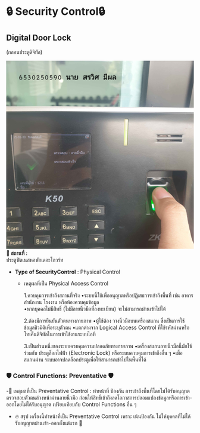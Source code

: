 # 🔒 Security Control🔒  
## **Digital Door Lock**  
(กลอนประตูดิจิทัล)  

![security](pic/20250130_181447.jpg)
**📍 สถานที่ :**  
ประตูฟิตเนสหอพักเดอะโกวร์ท 
- **Type of SecurityControl** : Physical Control
  - เหตุผลที่เป็น Physical Access Control
    
      1.ควบคุมการเข้าถึงสถานที่จริง
        •ระบบนี้ใช้เพื่ออนุญาตหรือปฏิเสธการเข้าถึงพื้นที่ เช่น อาคาร สำนักงาน โรงงาน หรือห้องควบคุมข้อมูล    
        •หากบุคคลไม่มีสิทธิ์ (ไม่มีลายนิ้วมือที่ลงทะเบียน) จะไม่สามารถผ่านเข้าไปได้
    
      2.ต้องมีการยืนยันตัวตนทางกายภาพ
        •ผู้ใช้ต้อง วางนิ้วมือบนเครื่องสแกน ซึ่งเป็นการใช้ข้อมูลชีวมิติเพื่อระบุตัวตน
        •แตกต่างจาก Logical Access Control ที่ใช้รหัสผ่านหรือโทเค็นดิจิทัลในการเข้าใช้งานระบบไอที
    
      3.เป็นส่วนหนึ่งของระบบควบคุมความปลอดภัยทางกายภาพ
        •เครื่องสแกนลายนิ้วมือนี้มักใช้ร่วมกับ ประตูล็อกไฟฟ้า (Electronic Lock) หรือระบบควบคุมการเข้าถึงอื่น ๆ
        •เมื่อสแกนผ่าน ระบบอาจปลดล็อกประตูเพื่อให้สามารถเข้าไปในพื้นที่ได้

### 🛡️ **Control Functions: Preventative**  🛡️
-🔹 เหตุผลที่เป็น Preventative Control :
ทำหน้าที่ ป้องกัน การเข้าถึงพื้นที่โดยไม่ได้รับอนุญาตตรวจสอบตัวตนล่วงหน้าผ่านลายนิ้วมือ ก่อนให้สิทธิ์เข้าถึงลดโอกาสการปลอมแปลงข้อมูลหรือการเข้า-ออกโดยไม่ได้รับอนุญาต เปรียบเทียบกับ Control Functions อื่น ๆ
- 🔥 สรุป
เครื่องนี้ทำหน้าที่เป็น Preventative Control เพราะ เน้นป้องกัน ไม่ให้บุคคลที่ไม่ได้รับอนุญาตผ่านเข้า-ออกตั้งแต่แรก 🎯

